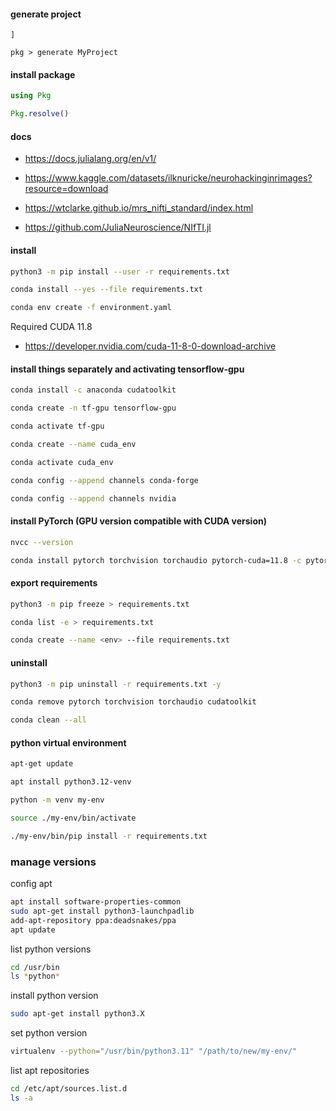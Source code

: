 <!-- julia main.js args -->

#### generate project

```
]

pkg > generate MyProject
```

#### install package

```julia
using Pkg

Pkg.resolve()

```

#### docs

- https://docs.julialang.org/en/v1/

- https://www.kaggle.com/datasets/ilknuricke/neurohackinginrimages?resource=download

- https://wtclarke.github.io/mrs_nifti_standard/index.html

- https://github.com/JuliaNeuroscience/NIfTI.jl

#### install

```bash
python3 -m pip install --user -r requirements.txt
```

```bash
conda install --yes --file requirements.txt
```

```bash
conda env create -f environment.yaml
```

Required CUDA 11.8

- https://developer.nvidia.com/cuda-11-8-0-download-archive

#### install things separately and activating tensorflow-gpu

```bash
conda install -c anaconda cudatoolkit
```

```bash
conda create -n tf-gpu tensorflow-gpu
```

```bash
conda activate tf-gpu
```

```bash
conda create --name cuda_env
```

```bash
conda activate cuda_env
```

```bash
conda config --append channels conda-forge
```

```bash
conda config --append channels nvidia
```

#### install PyTorch (GPU version compatible with CUDA version)

```bash
nvcc --version
```

```bash
conda install pytorch torchvision torchaudio pytorch-cuda=11.8 -c pytorch -c nvidia
```

#### export requirements

```bash
python3 -m pip freeze > requirements.txt
```

```bash
conda list -e > requirements.txt
```

```bash
conda create --name <env> --file requirements.txt
```

#### uninstall

```bash
python3 -m pip uninstall -r requirements.txt -y
```

```bash
conda remove pytorch torchvision torchaudio cudatoolkit
```

```bash
conda clean --all
```

#### python virtual environment

```bash
apt-get update
```

```bash
apt install python3.12-venv
```

```bash
python -m venv my-env
```

```bash
source ./my-env/bin/activate
```

```bash
./my-env/bin/pip install -r requirements.txt
```

### manage versions

config apt

```bash
apt install software-properties-common
sudo apt-get install python3-launchpadlib
add-apt-repository ppa:deadsnakes/ppa
apt update
```

list python versions

```bash
cd /usr/bin
ls *python*
```

install python version

```bash
sudo apt-get install python3.X
```

set python version

```bash
virtualenv --python="/usr/bin/python3.11" "/path/to/new/my-env/"
```

list apt repositories

```bash
cd /etc/apt/sources.list.d
ls -a
```

